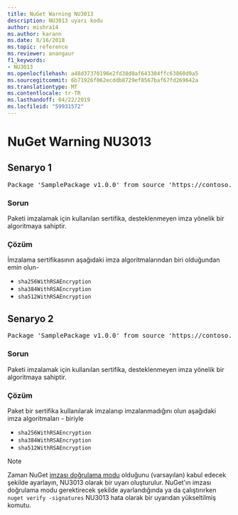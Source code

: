 ```yaml
---
title: NuGet Warning NU3013
description: NU3013 uyarı kodu
author: mishra14
ms.author: karann
ms.date: 8/16/2018
ms.topic: reference
ms.reviewer: anangaur
f1_keywords:
- NU3013
ms.openlocfilehash: a48d37370196e2fd38d8af643304ffc63860d9a5
ms.sourcegitcommit: 6b71926f062ecddb8729ef8567baf67fd269642a
ms.translationtype: MT
ms.contentlocale: tr-TR
ms.lasthandoff: 04/22/2019
ms.locfileid: "59931572"
---
```

# <a name="nuget-warning-nu3013"></a>NuGet Warning NU3013

## <a name="scenario-1"></a>Senaryo 1

<pre>Package 'SamplePackage v1.0.0' from source 'https://contoso.com/index.json': The signing certificate has an unsupported signature algorithm.</pre>

### <a name="issue"></a>Sorun

Paketi imzalamak için kullanılan sertifika, desteklenmeyen imza yönelik bir algoritmaya sahiptir.


### <a name="solution"></a>Çözüm

İmzalama sertifikasının aşağıdaki imza algoritmalarından biri olduğundan emin olun- 
* `sha256WithRSAEncryption`
* `sha384WithRSAEncryption`
* `sha512WithRSAEncryption`



## <a name="scenario-2"></a>Senaryo 2

<pre>Package 'SamplePackage v1.0.0' from source 'https://contoso.com/index.json': The primary signature's certificate has an unsupported signature algorithm.</pre>

### <a name="issue"></a>Sorun

Paketi imzalamak için kullanılan sertifika, desteklenmeyen imza yönelik bir algoritmaya sahiptir.


### <a name="solution"></a>Çözüm

Paket bir sertifika kullanılarak imzalanıp imzalanmadığını olun aşağıdaki imza algoritmaları - biriyle 
* `sha256WithRSAEncryption`
* `sha384WithRSAEncryption`
* `sha512WithRSAEncryption`


> [!Note]
> Zaman NuGet [imzası doğrulama modu](https://docs.microsoft.com/en-us/nuget/consume-packages/installing-signed-packages#configure-package-signature-requirements) olduğunu (varsayılan) kabul edecek şekilde ayarlayın, NU3013 olarak bir uyarı oluşturulur. NuGet'ın imzası doğrulama modu gerektirecek şekilde ayarlandığında ya da çalıştırırken `nuget verify -signatures` NU3013 hata olarak bir uyarıdan yükseltilmiş komutu. 

